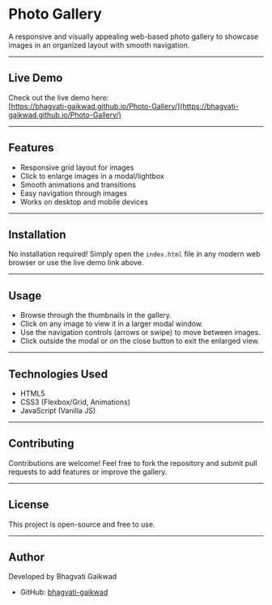 # Photo Gallery

A responsive and visually appealing web-based photo gallery to showcase images in an organized layout with smooth navigation.

---

## Live Demo

Check out the live demo here:  
[https://bhagvati-gaikwad.github.io/Photo-Gallery/](https://bhagvati-gaikwad.github.io/Photo-Gallery/)

---

## Features

- Responsive grid layout for images  
- Click to enlarge images in a modal/lightbox  
- Smooth animations and transitions  
- Easy navigation through images  
- Works on desktop and mobile devices  

---

## Installation

No installation required! Simply open the `index.html` file in any modern web browser or use the live demo link above.

---

## Usage

- Browse through the thumbnails in the gallery.  
- Click on any image to view it in a larger modal window.  
- Use the navigation controls (arrows or swipe) to move between images.  
- Click outside the modal or on the close button to exit the enlarged view.

---

## Technologies Used

- HTML5  
- CSS3 (Flexbox/Grid, Animations)  
- JavaScript (Vanilla JS)  

---

## Contributing

Contributions are welcome! Feel free to fork the repository and submit pull requests to add features or improve the gallery.

---

## License

This project is open-source and free to use.

---

## Author

Developed by Bhagvati Gaikwad  
- GitHub: [bhagvati-gaikwad](https://github.com/bhagvati-gaikwad)  
